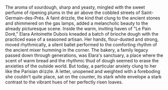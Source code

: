 The aroma of sourdough, sharp and yeasty, mingled with the sweet perfume of ripening plums in the air above the cobbled streets of Saint-Germain-des-Prés.  A faint drizzle, the kind that clung to the ancient stones and shimmered on the gas lamps, added a melancholic beauty to the already picturesque scene.  Inside the warm, inviting haven of "Le Pain Doré,"  Elara Antoinette Dubois kneaded a batch of brioche dough with the practiced ease of a seasoned artisan.  Her hands, flour-dusted and strong, moved rhythmically, a silent ballet performed to the comforting rhythm of the ancient mixer humming in the corner.  The bakery, a family legacy passed down through generations, was Elara's sanctuary, a place where the scent of warm bread and the rhythmic thud of dough seemed to erase the anxieties of the outside world.  But today, a particular anxiety clung to her like the Parisian drizzle.  A letter, unopened and weighted with a foreboding she couldn't quite place, sat on the counter, its stark white envelope a stark contrast to the vibrant hues of her perfectly risen loaves.
